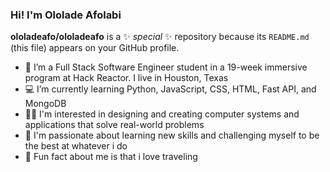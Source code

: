 ### Hi! I'm Ololade Afolabi


**ololadeafo/ololadeafo** is a ✨ _special_ ✨ repository because its `README.md` (this file) appears on your GitHub profile.

- :wave: I’m a Full Stack Software Engineer student in a 19-week immersive program at Hack Reactor. I live in Houston, Texas
- :computer: I’m currently learning Python, JavaScript, CSS, HTML, Fast API, and MongoDB
- :woman_technologist: I'm interested in designing and creating computer systems and applications that solve real-world problems
- :brain: I'm passionate about learning new skills and challenging myself to be the best at whatever i do
- :flight_departure: Fun fact about me is that i love traveling

